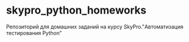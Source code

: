 # skypro_python_homeworks
 Репозиторий для домашних заданий на курсу SkyPro."Автоматизация тестирования Python”
